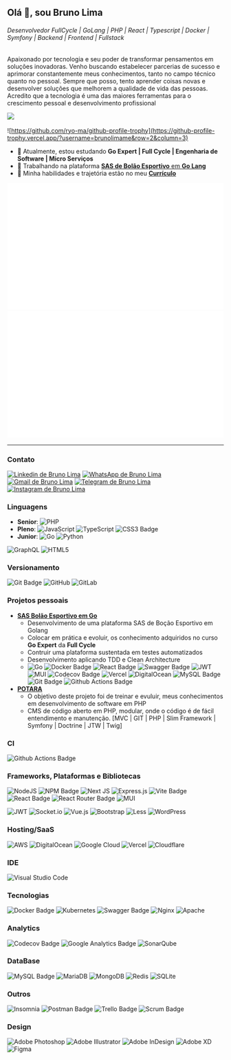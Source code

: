 ## Olá 👋, sou Bruno Lima

###### Desenvolvedor FullCycle | GoLang | PHP | React | Typescript | Docker | Symfony | Backend | Frontend | Fullstack

Apaixonado por tecnologia e seu poder de transformar pensamentos em soluções inovadoras. Venho buscando estabelecer parcerias de sucesso e aprimorar constantemente meus conhecimentos, tanto no campo técnico quanto no pessoal. Sempre que posso, tento aprender coisas novas e desenvolver soluções que melhorem a qualidade de vida das pessoas. Acredito que a tecnologia é uma das maiores ferramentas para o crescimento pessoal e desenvolvimento profissional

![](https://komarev.com/ghpvc/?username=brunolimame&label=Profile%20views&color=0e75b6&style=flat)

![https://github.com/ryo-ma/github-profile-trophy](https://github-profile-trophy.vercel.app/?username=brunolimame&row=2&column=3)


- 🌱 Atualmente, estou estudando **Go Expert | Full Cycle | Engenharia de Software | Micro Serviços**
- 👀 Trabalhando na plataforma <a href="" title="Plataforma SAS de Bolão Esportivo" target="_blank">**SAS de Bolão Esportivo** em **Go Lang**</a>
- 📄 Minha habilidades e trajetória estão no meu <a href="https://brunolima.me/wp-content/uploads/2023/04/bruno-lima-curriculo.pdf" target="_blank" title="Currículo de Bruno Lima">**Currículo**</a>


<a href="https://github.com/brunolimame/github-stats">
    <img src="https://github.com/brunolimame/github-stats/blob/master/generated/overview.svg#gh-light-mode-only" />
    <img src="https://github.com/brunolimame/github-stats/blob/master/generated/languages.svg#gh-light-mode-only" />
</a>

---

### Contato
<a href="https://linkedin.com/in/brunolimame" target="_blank" title="Linkedin de Bruno Lima"><img src="https://img.shields.io/badge/LinkedIn-0077B5?style=for-the-badge&logo=linkedin&logoColor=white" alt="Linkedin de Bruno Lima"></a>
<a href="https://api.whatsapp.com/send?phone=5579999350990&text=Ol%C3%A1%20Bruno,%20vi%20seu%20perfil%20no%20GitHub%20e%20gostaria%20de%20entrar%20em%20contato&source=github.com" target="_blank" title="WhatsApp de Bruno Lima"><img src="https://img.shields.io/badge/WhatsApp-25D366?style=for-the-badge&logo=whatsapp&logoColor=white" alt="WhatsApp de Bruno Lima"></a>
<a href="mailto:brunolimame@gmail.com" target="_blank" title="Gmail de Bruno Lima"><img src="https://img.shields.io/badge/Gmail-D14836?style=for-the-badge&logo=gmail&logoColor=white" alt="Gmail de Bruno Lima"></a>
<a href="https://t.me/brunolimame" target="_blank" title="Telegram de Bruno Lima"><img src="https://img.shields.io/badge/Telegram-2CA5E0?style=for-the-badge&logo=telegram&logoColor=white" alt="Telegram de Bruno Lima"></a>
<a href="https://instagrama.com/brunolimame" target="_blank" title="Instagram de Bruno Lima"><img src="https://img.shields.io/badge/Instagram-%23E4405F.svg?style=for-the-badge&logo=Instagram&logoColor=white" alt="Instagram de Bruno Lima"></a>

### Linguagens

- **Senior**: ![PHP](https://img.shields.io/badge/php-%23777BB4.svg?style=for-the-badge&logo=php&logoColor=white)
- **Pleno**: ![JavaScript](https://img.shields.io/badge/javascript-%23323330.svg?style=for-the-badge&logo=javascript&logoColor=%23F7DF1E) ![TypeScript](https://img.shields.io/badge/typescript-%23007ACC.svg?style=for-the-badge&logo=typescript&logoColor=white) ![CSS3 Badge](https://img.shields.io/badge/CSS3-1572B6?style=for-the-badge&logo=css3&logoColor=white)
- **Junior**: ![Go](https://img.shields.io/badge/go-%2300ADD8.svg?style=for-the-badge&logo=go&logoColor=white) ![Python](https://img.shields.io/badge/python-3670A0?style=for-the-badge&logo=python&logoColor=ffdd54)

![GraphQL](https://img.shields.io/badge/-GraphQL-E10098?style=for-the-badge&logo=graphql&logoColor=white)
![HTML5](https://img.shields.io/badge/html5-%23E34F26.svg?style=for-the-badge&logo=html5&logoColor=white)

### Versionamento
![Git Badge](https://img.shields.io/badge/Git-F05032?style=for-the-badge&logo=git&logoColor=white)
![GitHub](https://img.shields.io/badge/github-%23121011.svg?style=for-the-badge&logo=github&logoColor=white)
![GitLab](https://img.shields.io/badge/gitlab-%23181717.svg?style=for-the-badge&logo=gitlab&logoColor=white)

### Projetos pessoais
- <a href="https://brunolima.me/bolao" target="_blank" title="SAS Bolão Esportivo">**SAS Bolão Esportivo em Go**</a>
    - Desenvolvimento de uma plataforma SAS de Boção Esportivo em Golang
    - Colocar em prática e evoluir, os conhecimento adquiridos no curso **Go Expert** da **Full Cycle**
    - Contruir uma plataforma sustentada em testes automatizados
    - Desenvolvimento aplicando TDD e Clean Architecture
    - ![Go](https://img.shields.io/badge/go-%2300ADD8.svg?style=for-the-badge&logo=go&logoColor=white) ![Docker Badge](https://img.shields.io/badge/Docker-2CA5E0?style=for-the-badge&logo=docker&logoColor=white) ![React Badge](https://img.shields.io/badge/React-20232A?style=for-the-badge&logo=react&logoColor=61DAFB) ![Swagger Badge](https://img.shields.io/badge/Swagger-85EA2D?style=for-the-badge&logo=Swagger&logoColor=white) ![JWT](https://img.shields.io/badge/JWT-black?style=for-the-badge&logo=JSON%20web%20tokens) ![MUI](https://img.shields.io/badge/MUI-%230081CB.svg?style=for-the-badge&logo=mui&logoColor=white) ![Codecov Badge](https://img.shields.io/badge/Codecov-F01F7A?style=for-the-badge&logo=Codecov&logoColor=white) ![Vercel](https://img.shields.io/badge/vercel-%23000000.svg?style=for-the-badge&logo=vercel&logoColor=white) ![DigitalOcean](https://img.shields.io/badge/DigitalOcean-%230167ff.svg?style=for-the-badge&logo=digitalOcean&logoColor=white) ![MySQL Badge](https://img.shields.io/badge/MySQL-00000F?style=for-the-badge&logo=mysql&logoColor=white) ![Git Badge](https://img.shields.io/badge/Git-F05032?style=for-the-badge&logo=git&logoColor=white) ![Github Actions Badge](https://img.shields.io/badge/Github%20Actions-282a2e?style=for-the-badge&logo=githubactions&logoColor=367cfe)
- <a href="https://github.com/potara" target="_blank" title="Projeto POTARA">**POTARA**</a>
    - O objetivo deste projeto foi de treinar e evuluir, meus conhecimentos em desenvolvimento de software em PHP
    - CMS de código aberto em PHP, modular, onde o código é de fácil entendimento e manutenção. [MVC | GIT | PHP | Slim Framework | Symfony | Doctrine | JTW | Twig]

### CI
![Github Actions Badge](https://img.shields.io/badge/Github%20Actions-282a2e?style=for-the-badge&logo=githubactions&logoColor=367cfe)

### Frameworks, Plataformas e Bibliotecas
![NodeJS](https://img.shields.io/badge/node.js-6DA55F?style=for-the-badge&logo=node.js&logoColor=white)
![NPM Badge](https://img.shields.io/badge/npm-CB3837?style=for-the-badge&logo=npm&logoColor=white)
![Next JS](https://img.shields.io/badge/Next-black?style=for-the-badge&logo=next.js&logoColor=white)
![Express.js](https://img.shields.io/badge/express.js-%23404d59.svg?style=for-the-badge&logo=express&logoColor=%2361DAFB)
![Vite Badge](https://img.shields.io/badge/Vite-B73BFE?style=for-the-badge&logo=vite&logoColor=FFD62E)
![React Badge](https://img.shields.io/badge/React-20232A?style=for-the-badge&logo=react&logoColor=61DAFB)
![React Router Badge](https://img.shields.io/badge/React_Router-CA4245?style=for-the-badge&logo=react-router&logoColor=white)
![MUI](https://img.shields.io/badge/MUI-%230081CB.svg?style=for-the-badge&logo=mui&logoColor=white)

![JWT](https://img.shields.io/badge/JWT-black?style=for-the-badge&logo=JSON%20web%20tokens)
![Socket.io](https://img.shields.io/badge/Socket.io-black?style=for-the-badge&logo=socket.io&badgeColor=010101)
![Vue.js](https://img.shields.io/badge/vuejs-%2335495e.svg?style=for-the-badge&logo=vuedotjs&logoColor=%234FC08D)
![Bootstrap](https://img.shields.io/badge/bootstrap-%23563D7C.svg?style=for-the-badge&logo=bootstrap&logoColor=white)
![Less](https://img.shields.io/badge/less-2B4C80?style=for-the-badge&logo=less&logoColor=white)
![WordPress](https://img.shields.io/badge/WordPress-%23117AC9.svg?style=for-the-badge&logo=WordPress&logoColor=white)

### Hosting/SaaS
![AWS](https://img.shields.io/badge/AWS-%23FF9900.svg?style=for-the-badge&logo=amazon-aws&logoColor=white)
![DigitalOcean](https://img.shields.io/badge/DigitalOcean-%230167ff.svg?style=for-the-badge&logo=digitalOcean&logoColor=white)
![Google Cloud](https://img.shields.io/badge/GoogleCloud-%234285F4.svg?style=for-the-badge&logo=google-cloud&logoColor=white)
![Vercel](https://img.shields.io/badge/vercel-%23000000.svg?style=for-the-badge&logo=vercel&logoColor=white)
![Cloudflare](https://img.shields.io/badge/Cloudflare-F38020?style=for-the-badge&logo=Cloudflare&logoColor=white)

### IDE
![Visual Studio Code](https://img.shields.io/badge/Visual%20Studio%20Code-0078d7.svg?style=for-the-badge&logo=visual-studio-code&logoColor=white)

### Tecnologias
![Docker Badge](https://img.shields.io/badge/Docker-2CA5E0?style=for-the-badge&logo=docker&logoColor=white)
![Kubernetes](https://img.shields.io/badge/kubernetes-%23326ce5.svg?style=for-the-badge&logo=kubernetes&logoColor=white)
![Swagger Badge](https://img.shields.io/badge/Swagger-85EA2D?style=for-the-badge&logo=Swagger&logoColor=white)
![Nginx](https://img.shields.io/badge/nginx-%23009639.svg?style=for-the-badge&logo=nginx&logoColor=white)
![Apache](https://img.shields.io/badge/apache-%23D42029.svg?style=for-the-badge&logo=apache&logoColor=white)

### Analytics 
![Codecov Badge](https://img.shields.io/badge/Codecov-F01F7A?style=for-the-badge&logo=Codecov&logoColor=white)
![Google Analytics Badge](https://img.shields.io/badge/Google%20Analytics-E37400?style=for-the-badge&logo=google%20analytics&logoColor=white)
![SonarQube](https://img.shields.io/badge/SonarQube-black?style=for-the-badge&logo=sonarqube&logoColor=4E9BCD)

### DataBase
![MySQL Badge](https://img.shields.io/badge/MySQL-00000F?style=for-the-badge&logo=mysql&logoColor=white)
![MariaDB](https://img.shields.io/badge/MariaDB-003545?style=for-the-badge&logo=mariadb&logoColor=white)
![MongoDB](https://img.shields.io/badge/MongoDB-%234ea94b.svg?style=for-the-badge&logo=mongodb&logoColor=white)
![Redis](https://img.shields.io/badge/redis-%23DD0031.svg?style=for-the-badge&logo=redis&logoColor=white)
![SQLite](https://img.shields.io/badge/sqlite-%2307405e.svg?style=for-the-badge&logo=sqlite&logoColor=white)

### Outros
![Insomnia](https://img.shields.io/badge/Insomnia-black?style=for-the-badge&logo=insomnia&logoColor=5849BE)
![Postman Badge](https://img.shields.io/badge/Postman-FF6C37?style=for-the-badge&logo=Postman&logoColor=white)
![Trello Badge](https://img.shields.io/badge/Trello-blue?style=for-the-badge&logo=trello&logoColor=white)
![Scrum Badge](https://img.shields.io/badge/Scrum-00000F?style=for-the-badge&logo=scrum&logoColor=white)

### Design
![Adobe Photoshop](https://img.shields.io/badge/adobe%20photoshop-%2331A8FF.svg?style=for-the-badge&logo=adobe%20photoshop&logoColor=white)
![Adobe Illustrator](https://img.shields.io/badge/adobe%20illustrator-%23FF9A00.svg?style=for-the-badge&logo=adobe%20illustrator&logoColor=white)
![Adobe InDesign](https://img.shields.io/badge/Adobe%20InDesign-49021F?style=for-the-badge&logo=adobeindesign&logoColor=white)
![Adobe XD](https://img.shields.io/badge/Adobe%20XD-470137?style=for-the-badge&logo=Adobe%20XD&logoColor=#FF61F6)
![Figma](https://img.shields.io/badge/figma-%23F24E1E.svg?style=for-the-badge&logo=figma&logoColor=white)
